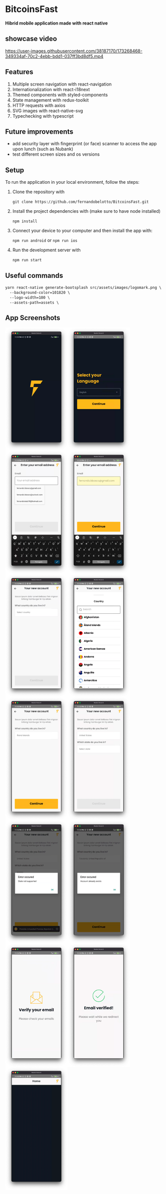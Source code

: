 # BitcoinsFast

__Hibrid mobile application made with react native__

## showcase video

https://user-images.githubusercontent.com/38187170/173268468-349334af-70c2-4ebb-bdd1-037ff3bd8df5.mp4


## Features

1. Multiple screen navigation with react-navigation
2. Internationalization with react-i18next
3. Themed components with styled-components
4. State management with redux-toolkit
5. HTTP requests with axios
6. SVG images with react-native-svg
7. Typechecking with typescript

## Future improvements

- add security layer with fingerprint (or face) scanner to access the app upon lunch (such as Nubank)
- test different screen sizes and os versions


## Setup

To run the application in your local environment, follow the steps:

1. Clone the repository with

    `git clone https://github.com/fernandobelotto/BitcoinsFast.git`

2. Install the project dependencies with (make sure to have node installed)

    `npm install`

3. Connect your device to your computer and then install the app with:

    `npm run android` or `npm run ios`


4. Run the development server with

    `npm run start`


## Useful commands

```
yarn react-native generate-bootsplash src/assets/images/logomark.png \
  --background-color=101820 \
  --logo-width=100 \
  --assets-path=assets \
```


## App Screenshots

<img src="assets/screenshots/1.png" width="200" align="left" />
<img src="assets/screenshots/2.png" width="200" align="left" />
<img src="assets/screenshots/3.png" width="200" align="left" />
<img src="assets/screenshots/4.png" width="200" align="left" />
<img src="assets/screenshots/5.png" width="200" align="left" />
<img src="assets/screenshots/6.png" width="200" align="left" />
<img src="assets/screenshots/7.png" width="200" align="left" />
<img src="assets/screenshots/8.png" width="200" align="left" />
<img src="assets/screenshots/9.png" width="200" align="left" />
<img src="assets/screenshots/10.png" width="200" align="left" />
<img src="assets/screenshots/12.png" width="200" align="left" />
<img src="assets/screenshots/13.png" width="200" align="left" />
<img src="assets/screenshots/14.png" width="200" align="left" />
